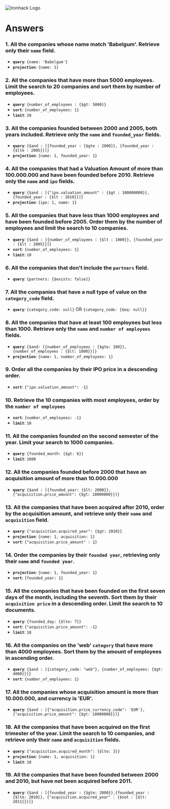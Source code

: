 ![Ironhack Logo](https://i.imgur.com/1QgrNNw.png)

# Answers

### 1. All the companies whose name match 'Babelgum'. Retrieve only their `name` field.

- **`query`**: `{name: 'Babelgum'}`
- **`projection`**: `{name: 1}`

### 2. All the companies that have more than 5000 employees. Limit the search to 20 companies and sort them by **number of employees**.

- **`query`**: `{number_of_employees : {$gt: 5000}}`
- **`sort`**: `{number_of_employees: 1}`
- **`limit`**: `20`

### 3. All the companies founded between 2000 and 2005, both years included. Retrieve only the `name` and `founded_year` fields.

- **`query`**: `{$and : [{founded_year : {$gte : 2000}}, {founded_year : {$lte : 2005}}]}`
- **`projection`**: `{name: 1, founded_year: 1}`

### 4. All the companies that had a Valuation Amount of more than 100.000.000 and have been founded before 2010. Retrieve only the `name` and `ipo` fields.

- **`query`**: `{$and : [{"ipo.valuation_amount" : {$gt : 100000000}}, {founded_year : {$lt : 2010}}]}`
- **`projection`**: `{ipo: 1, name: 1}`

### 5. All the companies that have less than 1000 employees and have been founded before 2005. Order them by the number of employees and limit the search to 10 companies.

- **`query`**: `{$and : [{number_of_employees : {$lt : 1000}}, {founded_year : {$lt : 2005}}]}`
- **`sort`**: `{number_of_employees: 1}`
- **`limit`**: `10`

### 6. All the companies that don't include the `partners` field.

- **`query`**: `{partners: {$exists: false}}`

### 7. All the companies that have a null type of value on the `category_code` field.

- **`query`**: `{category_code: null}` OR `{category_code: {$eq: null}}`

### 8. All the companies that have at least 100 employees but less than 1000. Retrieve only the `name` and `number of employees` fields.

- **`query`**: `{$and: [{number_of_employees : {$gte: 100}},{number_of_employees : {$lt: 1000}}]}`
- **`projection`**: `{name: 1, number_of_employees: 1}`

### 9. Order all the companies by their IPO price in a descending order.

- **`sort`**: `{"ipo.valuation_amount": -1}`

### 10. Retrieve the 10 companies with most employees, order by the `number of employees`

- **`sort`**: `{number_of_employees: -1}`
- **`limit`**: `10`

### 11. All the companies founded on the second semester of the year. Limit your search to 1000 companies.

- **`query`**: `{founded_month: {$gt: 6}}`
- **`limit`**: `1000`

### 12. All the companies founded before 2000 that have an acquisition amount of more than 10.000.000

- **`query`**: `{$and : [{founded_year: {$lt: 2000}}, {"acquisition.price_amount": {$gt: 10000000}}]}`

### 13. All the companies that have been acquired after 2010, order by the acquisition amount, and retrieve only their `name` and `acquisition` field.

- **`query`**: `{"acquisition.acquired_year": {$gt: 2010}}`
- **`projection`**: `{name: 1, acquisition: 1}`
- **`sort`**: `{"acquisition.price_amount" : 1}`

### 14. Order the companies by their `founded year`, retrieving only their `name` and `founded year`.

- **`projection`**: `{name: 1, founded_year: 1}`
- **`sort`**: `{founded_year: 1}`

### 15. All the companies that have been founded on the first seven days of the month, including the seventh. Sort them by their `acquisition price` in a descending order. Limit the search to 10 documents.

- **`query`**: `{founded_day: {$lte: 7}}`
- **`sort`**: `{"acquisition.price_amount": -1}`
- **`limit`**: `10`

### 16. All the companies on the 'web' `category` that have more than 4000 employees. Sort them by the amount of employees in ascending order.

- **`query`**: `{$and : [{category_code: "web"}, {number_of_employees: {$gt: 4000}}]}`
- **`sort`**: `{number_of_employees: 1}`

### 17. All the companies whose acquisition amount is more than 10.000.000, and currency is 'EUR'.

- **`query`**: `{$and : [{"acquisition.price_currency_code": 'EUR'}, {"acquisition.price_amount": {$gt: 10000000}}]}`

### 18. All the companies that have been acquired on the first trimester of the year. Limit the search to 10 companies, and retrieve only their `name` and `acquisition` fields.

- **`query`**: `{"acquisition.acquired_month": {$lte: 3}}`
- **`projection`**: `{name: 1, acquisition: 1}`
- **`limit`**: `10`

### 19. All the companies that have been founded between 2000 and 2010, but have not been acquired before 2011.

- **`query`**: `{$and : [{founded_year : {$gte: 2000}},{founded_year : {$lte: 2010}}, {"acquisition.acquired_year" : {$not : {$lt: 2011}}}]}`
